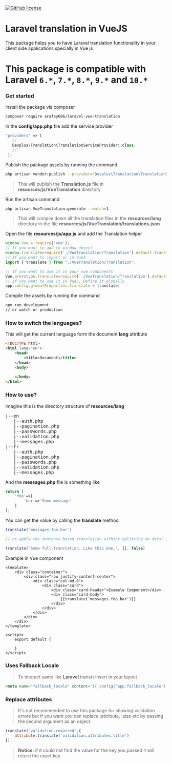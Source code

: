 [![GitHub license](https://img.shields.io/github/license/arafay696/laravel-vue-translation.svg)](https://github.com/arafay696/mellat/blob/master/LICENSE.txt)
# Laravel translation in VueJS
This package helps you to have Laravel translation functionality in your client side applications specially in Vue js 

# This package is compatible with Laravel `6.*`, `7.*`, `8.*`, `9.*` and `10.*`

### Get started
 install the package via composer
 ```bash
 composer require arafay696/laravel-vue-translation
 ```
 In the **config/app.php** file add the service provider
 ```php
'providers' => [
    //
    Devplus\Translation\TranslationServiceProvider::class,
    //
  ];
 ```
 Publish the package assets by running the command
 ```bash
 php artisan vendor:publish --provider="Devplus\Translation\TranslationServiceProvider"
 ```
 > This will publish the **Translation.js** file in **resources/js/VueTranslation** directory  
 
 Run the artisan command
 ```bash
 php artisan VueTranslation:generate --watch=1
 ```
  > This will compile down all the translation files in the **resources/lang** directory in the file **resources/js/VueTranslation/translations.json** 
 
 Open the file **resources/js/app.js** and add the Translation helper
 ```js
window.Vue = require('vue');
// If you want to add to window object
window.translate=require('./VueTranslation/Translation').default.translate;
// If you want to import or in Vue3
import { translate } from "./VueTranslation/Translation";

// If you want to use it in your vue components
Vue.prototype.translate=require('./VueTranslation/Translation').default.translate;
// If you want to use it in Vue3, Define it globally 
app.config.globalProperties.translate = translate;

```  
Compile the assets by running the command
```bash
npm run development
// or watch or production
```

### How to switch the languages?
This will get the current language form the document **lang** attribute
```html
<!DOCTYPE html>
<html lang="en">
    <head>
        <title>Document</title>
    </head>
    <body>
    
    </body>
</html>
```
### How to use?
Imagine this is the directory structure of **resources/lang** 
<pre>
|--en
   |--auth.php
   |--pagination.php
   |--passwords.php
   |--validation.php
   |--messages.php
|--fr
   |--auth.php
   |--pagination.php
   |--passwords.php
   |--validation.php
   |--messages.php  
</pre>
And the **messages.php** file is something like
```php
return [
    'foo'=>[
        'bar'=>'Some message'
    ]
];
```
You can get the value by calling the **translate** method
```js
translate('messages.foo.bar')

// or apply the sentence based translation withint splitting on dots(.)

translate('Some full translation. Like this one.', {}, false)
```
Example in Vue component
```vue
<template>
    <div class="container">
        <div class="row justify-content-center">
            <div class="col-md-8">
                <div class="card">
                    <div class="card-header">Example Component</div>
                    <div class="card-body">
                        {{translate('messages.foo.bar')}}
                    </div>
                </div>
            </div>
        </div>
    </div>
</template>

<script>
    export default {
      
    }
</script>
```
### Uses Fallback Locale
> To interact same like **Laravel**   trans() insert in your layout 
```html
<meta name="fallback_locale" content="{{ config('app.fallback_locale') }}">
```

### Replace attributes
> It's not recommended to use this package for showing validation errors but if you want you can replace :attribute, :size
etc by passing the second argument as an object.
```js
translate('validation.required',{
    attribute:translate('validation.attributes.title')
});
```
> **Notice:** if it could not find the value for the key you passed it will return the exact key
 
